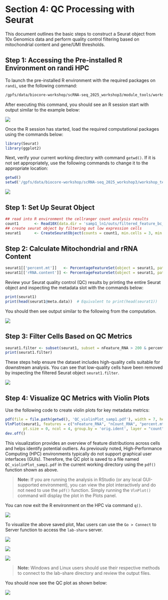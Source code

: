 # Section 4: QC Processing with Seurat

This document outlines the basic steps to construct a Seurat object from 10x Genomics data 
and perform quality control filtering based on mitochondrial content and gene/UMI thresholds.

## Step 1: Accessing the Pre-installed R Environment on randi HPC

To launch the pre-installed R environment with the required packages on `randi`, use the following command:

```bash
/gpfs/data/biocore-workshop/scRNA-seq_2025_workshop3/module_tools/workshop3_env/bin/R
```
After executing this command, you should see an R session start with output similar to the example below:

![](./images/R_evn.png)

Once the R session has started, load the required computational packages using the commands below:

```r
library(Seurat)
library(ggplot2)
```

Next, verify your current working directory with command `getwd()`. 
If it is not set appropriately, use the following commands to change it to the appropriate location:

```r
getwd()
setwd('/gpfs/data/biocore-workshop/scRNA-seq_2025_workshop3/workshop_test')
```

![](./images/R_workDir.png)

## Step 1: Set Up Seurat Object

```r
## read into R environment the cellranger count analysis results
count1       <- Read10X(data.dir = 'samp1_ln1/outs/filtered_feature_bc_matrix/')
## create seurat object by filtering out low expression cells
seurat1      <- CreateSeuratObject(counts = count1, min.cells = 3, min.features = 500)
```

## Step 2: Calculate Mitochondrial and rRNA Content

```r
seurat1[['percent.mt']]   <- PercentageFeatureSet(object = seurat1, pattern = as.character('^MT-'))
seurat1[['rRNA.content']] <- PercentageFeatureSet(object = seurat1, pattern = as.character('^RP[SL]'))
```

Review your Seurat quality control (QC) results by printing the entire Seurat object and inspecting the metadata slot with the commands below:

```r
print(seurat1)
print(head(seurat1@meta.data))  # Equivalent to print(head(seurat1))
```

You should then see output similar to the following from the computation.

![](./images/R_qc1.png)


## Step 3: Filter Cells Based on QC Metrics

```r
seurat1.filter <- subset(seurat1, subset = nFeature_RNA > 200 & percent.mt < 20)
print(seurat1.filter)
```

These steps help ensure the dataset includes high-quality cells suitable for downstream analysis. 
You can see that low-quality cells have been removed by inspecting the filtered Seurat object `seurat1.filter`.

![](./images/R_qc2.png)


## Step 4: Visualize QC Metrics with Violin Plots

Use the following code to create violin plots for key metadata metrics:

```r
pdf(file = file.path(getwd(), 'QC_violinPlot_samp1.pdf'), width = 7, height = 4)
VlnPlot(seurat1, features = c("nFeature_RNA", "nCount_RNA", "percent.mt", "rRNA.content"), 
        pt.size = 0, ncol = 4, group.by = 'orig.ident', layer = "count")
dev.off()
```

This visualization provides an overview of feature distributions across cells and helps identify potential outliers. 
As previously noted, High-Performance Computing (HPC) environments typically do not support graphical user interfaces (GUIs). 
Therefore, the QC plot is saved to a file named `QC_violinPlot_samp1.pdf` in the current working directory using the `pdf()` function shown as above.

> **Note:** If you are running the analysis in RStudio (or any local GUI-supported environment), 
you can view the plot interactively and do not need to use the `pdf()` function. Simply running the `VlnPlot()` command will 
display the plot in the Plots panel.

You can now exit the R environment on the HPC via command `q()`. 

![](./images/R_qc3_quit.png)

To visualize the above saved plot, Mac users can use the `Go > Connect` to Server function to access the `lab-share` server.

![](./images/mac_go1_start.png)

![](./images/mac_go2_connect.png)

![](./images/mac_go3_page.png)

> **Note:** Windows and Linux users should use their respective methods to connect 
to the lab-share directory and review the output files.

You should now see the QC plot as shown below:

![](./images/R_qc_plot.png)


